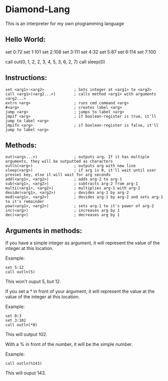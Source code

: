 # Diamond-Lang
This is an interpreter for my own programming language


## Hello World:
  set 0:72
  set 1:101
  set 2:108
  set 3:111
  set 4:32
  set 5:87
  set 6:114
  set 7:100

  call out(0, 1, 2, 2, 3, 4, 5, 3, 6, 2, 7)
  call sleep(0)


## Instructions:
	set <arg1>:<arg2>             ; Sets integer at <arg1> to <arg2>
	call <arg1>(<arg2...>)        ; calls method <arg1> with arguments <arg2...>
	extrn <arg>                   ; runs cmd command <arg>
	#<arg>                        ; creates label <arg>
	jump <arg>                    ; jumps to label <arg>
	jmpif <arg>                   ; if boolean-register is true, it'll jump to label <arg>
	jmpifn <arg>                  ; if boolean-register is false, it'll jump to label <arg>
  
  
## Methods:
  	out(<args...>)                ; outputs arg. If it has multiple arguments, they will be outputted as characters
  	outln(<arg>)                  ; outputs arg with new line
  	sleep(<arg>)                  ; if arg is 0, it'll wait until user presses key, else it will wait for arg seconds
	add(<arg1>, <arg2>)           ; adds arg-2 to arg-1
	sub(<arg1>, <arg2>)           ; subtracts arg-2 from arg-1
	multi(<arg1>, <arg2>)         ; multiplies arg-1 with arg-2
	devide(<arg1>, <arg2>)        ; devides arg-1 by arg-2
	mod(<arg1>, <arg2>)           ; devides arg-1 by arg-2 and sets arg-1 to it's remainder
	pow(<arg1>, <arg2>)           ; sets arg-1 to it's power of arg-2
	inc(<arg>)                    ; increases arg by 1
	dec(<arg>)                    ; decreases arg by 1
  
## Arguments in methods:
  If you have a simple integer as argument, it will represent the value of the integer at this location.
  
  Example:
  
  	set 5:12
	call outln(5)
  
  This won't ouput 5, but 12.
  
  If you set a * in front of your argument, it will represent the value at the value of the integer at this location.
  
  Example:
  
    set 0:3
    set 3:102
    call outln(*0)
  
  This will output 102.
  
  With a % in front of the number, it will be the simple number.
 
 Example:
 
    call outln(%143)
  
  This will ouput 143.
